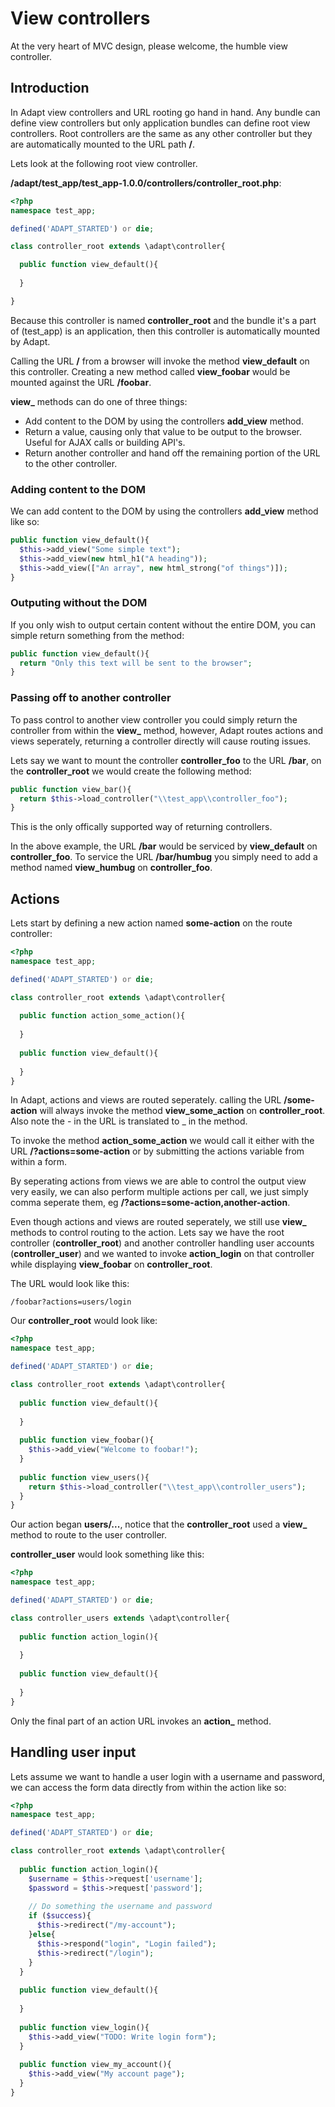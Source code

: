 # View controllers
At the very heart of MVC design, please welcome, the humble view controller.

## Introduction
In Adapt view controllers and URL rooting go hand in hand.  Any bundle can define view controllers but only application bundles can define root view controllers.  Root controllers are the same as any other controller but they are automatically mounted to the URL path **/**.

Lets look at the following root view controller.

**/adapt/test_app/test_app-1.0.0/controllers/controller_root.php**:
```php
<?php
namespace test_app;

defined('ADAPT_STARTED') or die;

class controller_root extends \adapt\controller{

  public function view_default(){
    
  }

}
```
Because this controller is named **controller_root** and the bundle it's a part of (test_app) is an application, then this controller is automatically mounted by Adapt.

Calling the URL **/** from a browser will invoke the method **view_default** on this controller.  Creating a new method called **view_foobar** would be mounted against the URL **/foobar**. 

**view_** methods can do one of three things:
* Add content to the DOM by using the controllers **add_view** method.
* Return a value, causing only that value to be output to the browser.  Useful for AJAX calls or building API's.
* Return another controller and hand off the remaining portion of the URL to the other controller.

### Adding content to the DOM
We can add content to the DOM by using the controllers **add_view** method like so:
```php
public function view_default(){
  $this->add_view("Some simple text");
  $this->add_view(new html_h1("A heading"));
  $this->add_view(["An array", new html_strong("of things")]);
}
```

### Outputing without the DOM
If you only wish to output certain content without the entire DOM, you can simple return something from the method:
```php
public function view_default(){
  return "Only this text will be sent to the browser";
}
```

### Passing off to another controller
To pass control to another view controller you could simply return the controller from within the **view_** method, however, Adapt routes actions and views seperately, returning a controller directly will cause routing issues.

Lets say we want to mount the controller **controller_foo** to the URL **/bar**, on the **controller_root** we would create the following method:
```php
public function view_bar(){
  return $this->load_controller("\\test_app\\controller_foo");
}
```

This is the only offically supported way of returning controllers.

In the above example, the URL **/bar** would be serviced by **view_default** on **controller_foo**.  To service the URL **/bar/humbug** you simply need to add a method named **view_humbug** on **controller_foo**.

## Actions
Lets start by defining a new action named **some-action** on the route controller:
```php
<?php
namespace test_app;

defined('ADAPT_STARTED') or die;

class controller_root extends \adapt\controller{
  
  public function action_some_action(){
  
  }
  
  public function view_default(){
    
  }
}
```

In Adapt, actions and views are routed seperately. calling the URL **/some-action** will always invoke the method **view_some_action** on **controller_root**.  Also note the - in the URL is translated to _ in the method.

To invoke the method **action_some_action** we would call it either with the URL **/?actions=some-action** or by submitting the actions variable from within a form.

By seperating actions from views we are able to control the output view very easily, we can also perform multiple actions per call, we just simply comma seperate them, eg **/?actions=some-action,another-action**.

Even though actions and views are routed seperately, we still use **view_** methods to control routing to the action.  Lets say we have the root controller (**controller_root**) and another controller handling user accounts (**controller_user**) and we wanted to invoke **action_login** on that controller while displaying **view_foobar** on **controller_root**.

The URL would look like this:
```
/foobar?actions=users/login
```

Our **controller_root** would look like:
```php
<?php
namespace test_app;

defined('ADAPT_STARTED') or die;

class controller_root extends \adapt\controller{
  
  public function view_default(){
    
  }
  
  public function view_foobar(){
    $this->add_view("Welcome to foobar!");
  }
  
  public function view_users(){
    return $this->load_controller("\\test_app\\controller_users");
  }
}
```

Our action began **users/...**, notice that the **controller_root** used a **view_** method to route to the user controller.

**controller_user** would look something like this:
```php
<?php
namespace test_app;

defined('ADAPT_STARTED') or die;

class controller_users extends \adapt\controller{
  
  public function action_login(){
  
  }
  
  public function view_default(){
    
  }
}
```

Only the final part of an action URL invokes an **action_** method.

## Handling user input
Lets assume we want to handle a user login with a username and password, we can access the form data directly from within the action like so:

```php
<?php
namespace test_app;

defined('ADAPT_STARTED') or die;

class controller_root extends \adapt\controller{
  
  public function action_login(){
    $username = $this->request['username'];
    $password = $this->request['password'];
    
    // Do something the username and password
    if ($success){
      $this->redirect("/my-account");
    }else{
      $this->respond("login", "Login failed");
      $this->redirect("/login");
    }
  }
  
  public function view_default(){
    
  }
  
  public function view_login(){
    $this->add_view("TODO: Write login form");
  }
  
  public function view_my_account(){
    $this->add_view("My account page");
  }
}
```

